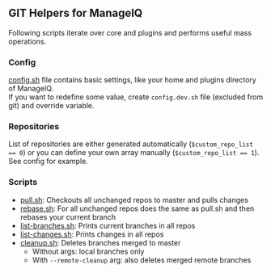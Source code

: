 ## GIT Helpers for ManageIQ

Following scripts iterate over core and plugins and performs useful mass operations.

### Config

[config.sh](config.sh) file contains basic settings, like your home and plugins directory of ManageIQ.  
If you want to redefine some value, create `config.dev.sh` file (excluded from git) and override variable.

### Repositories

List of repositories are either generated automatically (`$custom_repo_list == 0`) or you can define your own array manually
(`$custom_repo_list == 1`). See config for example. 

### Scripts

- [pull.sh](pull.sh): Checkouts all unchanged repos to master and pulls changes
- [rebase.sh](rebase.sh): For all unchanged repos does the same as pull.sh and then rebases your current branch
- [list-branches.sh](list-branches.sh): Prints current branches in all repos
- [list-changes.sh](list-changes.sh): Prints changes in all repos 
- [cleanup.sh](scripts/git/cleanup.sh): Deletes branches merged to master 
  - Without args: local branches only
  - With `--remote-cleanup` arg: also deletes merged remote branches
   